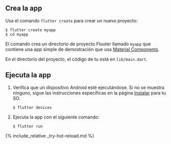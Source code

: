 <div class="tab-pane" id="terminal" role="tabpanel" aria-labelledby="terminal-tab" markdown="1">

## Crea la app

Usa el comando `flutter create` para crear un nuevo proyecto:

```terminal
$ flutter create myapp
$ cd myapp
```

El comando crea un directorio de proyecto Fluuter llamado `myapp` que
contiene una app simple de demostración que usa 
[Material Components](https://material.io/guidelines/).

En el directorio del proyecto, el código de tu está en `lib/main.dart`.

## Ejecuta la app

 1. Verifica que un dispositivo Android esté ejecutándose. Si no     se muestra ninguno, sigue las instrucciones específicas
    en la página [Instalar][] para tu SO.

    ```terminal
    $ flutter devices
    ```

 2. Ejecuta la app con el siguiente comando:

    ```terminal
    $ flutter run
    ```

{% include_relative _try-hot-reload.md %}

[Instalar]: /get-started/install
</div>
